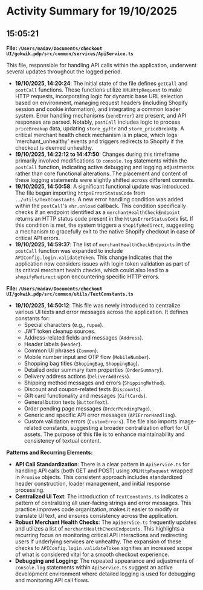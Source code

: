 # Activity Summary for 19/10/2025

## 15:05:21
**File: `/Users/madav/Documents/checkout UI/gokwik.pdp/src/common/services/ApiService.ts`**

This file, responsible for handling API calls within the application, underwent several updates throughout the logged period.

*   **19/10/2025, 14:20:24**: The initial state of the file defines `getCall` and `postCall` functions. These functions utilize `XMLHttpRequest` to make HTTP requests, incorporating logic for dynamic base URL selection based on environment, managing request headers (including Shopify session and cookie information), and integrating a common loader system. Error handling mechanisms (`sendError`) are present, and API responses are parsed. Notably, `postCall` includes logic to process `priceBreakup` data, updating `store_gyftr` and `store_priceBreakUp`. A critical merchant health check mechanism is in place, which logs 'merchant_unhealthy' events and triggers redirects to Shopify if the checkout is deemed unhealthy.
*   **19/10/2025, 14:22:12 to 14:47:50**: Changes during this timeframe primarily involved modifications to `console.log` statements within the `postCall` function, indicating active debugging and logging adjustments rather than core functional alterations. The placement and content of these logging statements were slightly shifted across different commits.
*   **19/10/2025, 14:50:58**: A significant functional update was introduced. The file began importing `httpsErrorStatusCode` from `../utils/TextConstants`. A new error handling condition was added within the `postCall`'s `xhr.onload` callback. This condition specifically checks if an endpoint identified as a `merchantHealthCheckEndpoint` returns an HTTP status code present in the `httpsErrorStatusCode` list. If this condition is met, the system triggers a `shopifyRedirect`, suggesting a mechanism to gracefully exit to the native Shopify checkout in case of critical API errors.
*   **19/10/2025, 14:59:37**: The list of `merchantHealthCheckEndpoints` in the `postCall` function was expanded to include `APIConfig.login.validateToken`. This change indicates that the application now considers issues with login token validation as part of its critical merchant health checks, which could also lead to a `shopifyRedirect` upon encountering specific HTTP errors.

**File: `/Users/madav/Documents/checkout UI/gokwik.pdp/src/common/utils/TextConstants.ts`**

*   **19/10/2025, 14:50:12**: This file was newly introduced to centralize various UI texts and error messages across the application. It defines constants for:
    *   Special characters (e.g., `rupee`).
    *   JWT token cleanup sources.
    *   Address-related fields and messages (`Address`).
    *   Header labels (`Header`).
    *   Common UI phrases (`Common`).
    *   Mobile number input and OTP flow (`MobileNumber`).
    *   Shopping bag titles (`ShopingBag`, `ShoppingBag`).
    *   Detailed order summary item properties (`OrderSummary`).
    *   Delivery address actions (`DeliverAddress`).
    *   Shipping method messages and errors (`ShippingMethod`).
    *   Discount and coupon-related texts (`Discounts`).
    *   Gift card functionality and messages (`GiftCards`).
    *   General button texts (`ButtonText`).
    *   Order pending page messages (`OrderPendingPage`).
    *   Generic and specific API error messages (`APIErrorHandling`).
    *   Custom validation errors (`CustomErrors`).
    The file also imports image-related constants, suggesting a broader centralization effort for UI assets. The purpose of this file is to enhance maintainability and consistency of textual content.

**Patterns and Recurring Elements:**

*   **API Call Standardization**: There is a clear pattern in `ApiService.ts` for handling API calls (both GET and POST) using `XMLHttpRequest` wrapped in `Promise` objects. This consistent approach includes standardized header construction, loader management, and initial response processing.
*   **Centralized UI Text**: The introduction of `TextConstants.ts` indicates a pattern of centralizing all user-facing strings and error messages. This practice improves code organization, makes it easier to modify or translate UI text, and ensures consistency across the application.
*   **Robust Merchant Health Checks**: The `ApiService.ts` frequently updates and utilizes a list of `merchantHealthCheckEndpoints`. This highlights a recurring focus on monitoring critical API interactions and redirecting users if underlying services are unhealthy. The expansion of these checks to `APIConfig.login.validateToken` signifies an increased scope of what is considered vital for a smooth checkout experience.
*   **Debugging and Logging**: The repeated appearance and adjustments of `console.log` statements within `ApiService.ts` suggest an active development environment where detailed logging is used for debugging and monitoring API call flows.